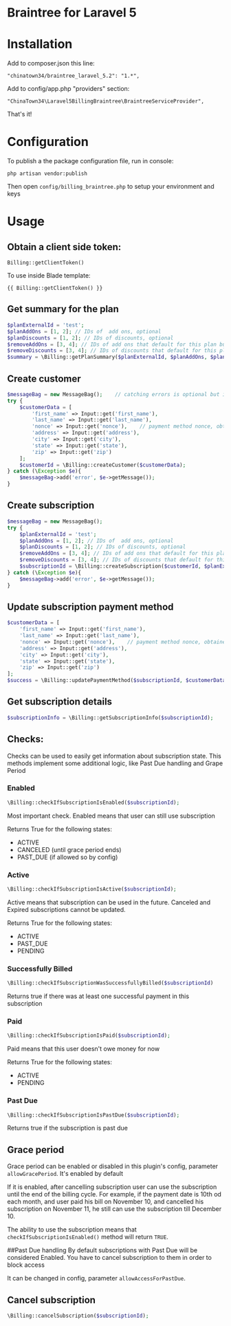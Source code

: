 Braintree for Laravel 5
==============

# Installation
Add to composer.json this line:

    "chinatown34/braintree_laravel_5.2": "1.*",
    
Add to config/app.php "providers" section:

    "ChinaTown34\Laravel5BillingBraintree\BraintreeServiceProvider",

That's it!    


# Configuration

To publish a the package configuration file, run in console:

```shell
php artisan vendor:publish
```

Then open `config/billing_braintree.php` to setup your environment and keys

# Usage

## Obtain a client side token:

    Billing::getClientToken()
    
To use inside Blade template:

    {{ Billing::getClientToken() }}
    
## Get summary for the plan
```php
$planExternalId = 'test';
$planAddOns = [1, 2]; // IDs of  add ons, optional
$planDiscounts = [1, 2]; // IDs of discounts, optional
$removeAddOns = [3, 4]; // IDs of add ons that default for this plan but needed to be removed from it, optional
$removeDiscounts = [3, 4]; // IDs of discounts that default for this plan but needed to be removed from it, optional
$summary = \Billing::getPlanSummary($planExternalId, $planAddOns, $planDiscounts, $removeAddOns, $removeDiscounts);
```
    
## Create customer
```php
$messageBag = new MessageBag();    // catching errors is optional but is a good practice
try {    
    $customerData = [        
        'first_name' => Input::get('first_name'),            
        'last_name' => Input::get('last_name'),           
        'nonce' => Input::get('nonce'),    // payment method nonce, obtained at the front end using Braintree Javascript library. See more in Braintree Docs        
        'address' => Input::get('address'),            
        'city' => Input::get('city'),            
        'state' => Input::get('state'),            
        'zip' => Input::get('zip')            
    ];        
    $customerId = \Billing::createCustomer($customerData);        
} catch (\Exception $e){    
    $messageBag->add('error', $e->getMessage());        
}
```
    
## Create subscription
```php
$messageBag = new MessageBag();    
try {   
    $planExternalId = 'test';
    $planAddOns = [1, 2]; // IDs of  add ons, optional
    $planDiscounts = [1, 2]; // IDs of discounts, optional
    $removeAddOns = [3, 4]; // IDs of add ons that default for this plan but needed to be removed from it, optional
    $removeDiscounts = [3, 4]; // IDs of discounts that default for this plan but needed to be removed from it, optional
    $subscriptionId = \Billing::createSubscription($customerId, $planExternalId, $planAddOns, $planDiscounts, $removeAddOns, $removeDiscounts);
} catch (\Exception $e){    
    $messageBag->add('error', $e->getMessage());        
}
```
    
## Update subscription payment method
```php
$customerData = [        
    'first_name' => Input::get('first_name'),            
    'last_name' => Input::get('last_name'),           
    'nonce' => Input::get('nonce'),    // payment method nonce, obtained at the front end using Braintree Javascript library. See more in Braintree Docs      
    'address' => Input::get('address'),            
    'city' => Input::get('city'),            
    'state' => Input::get('state'),            
    'zip' => Input::get('zip')            
];  
$success = \Billing::updatePaymentMethod($subscriptionId, $customerData);
```
    
## Get subscription details
```php
$subscriptionInfo = \Billing::getSubscriptionInfo($subscriptionId);
```
    
## Checks:
Checks can be used to easily get information about subscription state. This methods implement some additional logic, like Past Due handling and Grape Period

### Enabled
```php
\Billing::checkIfSubscriptionIsEnabled($subscriptionId);
```

Most important check. Enabled means that user can still use subscription

Returns True for the following states:

+ ACTIVE
+ CANCELED (until grace period ends)
+ PAST_DUE (if allowed so by config)

### Active
```php
\Billing::checkIfSubscriptionIsActive($subscriptionId);
```
Active means that subscription can be used in the future. Canceled and Expired subscriptions cannot be updated.

Returns True for the following states:

+ ACTIVE
+ PAST_DUE
+ PENDING

### Successfully Billed
```php
\Billing::checkIfSubscriptionWasSuccessfullyBilled($subscriptionId)
```
Returns true if there was at least one successful payment in this subscription

### Paid
```php
\Billing::checkIfSubscriptionIsPaid($subscriptionId);
```

Paid means that this user doesn't owe money for now

Returns True for the following states:

+ ACTIVE
+ PENDING

### Past Due
```php
\Billing::checkIfSubscriptionIsPastDue($subscriptionId);
```
    
Returns true if the subscription is past due
    
## Grace period
Grace period can be enabled or disabled in this plugin's config, parameter `allowGracePeriod`. It's enabled by default

If it is enabled, after cancelling subscription user can use the subscription until the end of the billing cycle. For example, if the payment date is 10th od each month, and user paid his bill on November 10, and cancelled his subscription on November 11, he still can use the subscription till December 10.

The ability to use the subscription means that `checkIfSubscriptionIsEnabled()` method will return `TRUE`.

##Past Due handling
By default subscriptions with Past Due will be considered Enabled. You have to cancel subscription to them in order to block access

It can be changed in config, parameter `allowAccessForPastDue`.
    
## Cancel subscription
```php
\Billing::cancelSubscription($subscriptionId);
```
    
